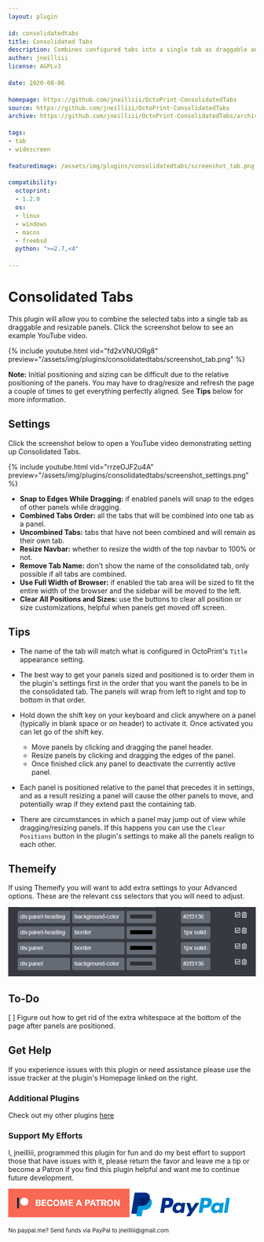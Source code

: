 ```yaml
---
layout: plugin

id: consolidatedtabs
title: Consolidated Tabs
description: Combines configured tabs into a single tab as draggable and resizable panels.
author: jneilliii
license: AGPLv3

date: 2020-08-06

homepage: https://github.com/jneilliii/OctoPrint-ConsolidatedTabs
source: https://github.com/jneilliii/OctoPrint-ConsolidatedTabs
archive: https://github.com/jneilliii/OctoPrint-ConsolidatedTabs/archive/master.zip

tags:
- tab
- widescreen

featuredimage: /assets/img/plugins/consolidatedtabs/screenshot_tab.png

compatibility:
  octoprint:
  - 1.2.0
  os:
  - linux
  - windows
  - macos
  - freebsd
  python: ">=2.7,<4"

---
```


# Consolidated Tabs

This plugin will allow you to combine the selected tabs into a single tab as draggable and resizable panels. Click the screenshot below to see an example YouTube video.

{% include youtube.html vid="fd2xVNUORg8" preview="/assets/img/plugins/consolidatedtabs/screenshot_tab.png" %}

**Note:** Initial positioning and sizing can be difficult due to the relative positioning of the panels. You may have to drag/resize and refresh the page a couple of times to get everything perfectly aligned. See **Tips** below for more information.

## Settings

Click the screenshot below to open a YouTube video demonstrating setting up Consolidated Tabs.

{% include youtube.html vid="rrzeOJF2u4A" preview="/assets/img/plugins/consolidatedtabs/screenshot_settings.png" %}

- **Snap to Edges While Dragging:** if enabled panels will snap to the edges of other panels while dragging.
- **Combined Tabs Order:** all the tabs that will be combined into one tab as a panel.
- **Uncombined Tabs:** tabs that have not been combined and will remain as their own tab.
- **Resize Navbar:** whether to resize the width of the top navbar to 100% or not.
- **Remove Tab Name:** don't show the name of the consolidated tab, only possible if all tabs are combined.
- **Use Full Width of Browser:** if enabled the tab area will be sized to fit the entire width of the browser and the sidebar will be moved to the left.
- **Clear All Positions and Sizes:** use the buttons to clear all position or size customizations, helpful when panels get moved off screen.

## Tips

- The name of the tab will match what is configured in OctoPrint's `Title` appearance setting.

- The best way to get your panels sized and positioned is to order them in the plugin's settings first in the order that you want the panels to be in the consolidated tab. The panels will wrap from left to right and top to bottom in that order.

- Hold down the shift key on your keyboard and click anywhere on a panel (typically in blank space or on header) to activate it. Once activated you can let go of the shift key.
  - Move panels by clicking and dragging the panel header.
  - Resize panels by clicking and dragging the edges of the panel.
  - Once finished click any panel to deactivate the currently active panel.

- Each panel is positioned relative to the panel that precedes it in settings, and as a result resizing a panel will cause the other panels to move, and potentially wrap if they extend past the containing tab.

- There are circumstances in which a panel may jump out of view while dragging/resizing panels. If this happens you can use the `Clear Positions` button in the plugin's settings to make all the panels realign to each other.

## Themeify

If using Themeify you will want to add extra settings to your Advanced options. These are the relevant css selectors that you will need to adjust.

![screenshot themeify](/assets/img/plugins/consolidatedtabs/screenshot_themeify.png)

## To-Do
[ ]  Figure out how to get rid of the extra whitespace at the bottom of the page after panels are positioned.

## Get Help

If you experience issues with this plugin or need assistance please use the issue tracker at the plugin's Homepage linked on the right.

### Additional Plugins

Check out my other plugins [here](https://plugins.octoprint.org/by_author/#jneilliii)

### Support My Efforts
I, jneilliii, programmed this plugin for fun and do my best effort to support those that have issues with it, please return the favor and leave me a tip or become a Patron if you find this plugin helpful and want me to continue future development.

[![Patreon](/assets/img/plugins/consolidatedtabs/patreon-with-text-new.png)](https://www.patreon.com/jneilliii) [![paypal](/assets/img/plugins/consolidatedtabs/paypal-with-text.png)](https://paypal.me/jneilliii)

<small>No paypal.me? Send funds via PayPal to jneilliii&#64;gmail&#46;com</small>
